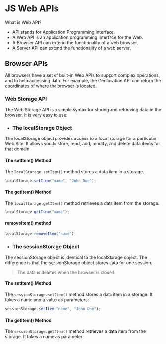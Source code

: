 # JS Web APIs

What is Web API?
* API stands for Application Programming Interface.
* A Web API is an application programming interface for the Web.
* A Browser API can extend the functionality of a web browser.
* A Server API can extend the functionality of a web server.

## Browser APIs
All browsers have a set of built-in Web APIs to support complex operations, and to help accessing data.
For example, the Geolocation API can return the coordinates of where the browser is located.

### Web Storage API
The Web Storage API is a simple syntax for storing and retrieving data in the browser. It is very easy to use:

- ### The localStorage Object
The localStorage object provides access to a local storage for a particular Web Site. It allows you to store, read, add, modify, and delete data items for that domain.

#### The setItem() Method
The `localStorage.setItem()` method stores a data item in a storage.
```js
localStorage.setItem("name", "John Doe");
```
#### The getItem() Method
The `localStorage.getItem()` method retrieves a data item from the storage.
```js
localStorage.getItem("name");
```
#### removeItem() method
```js
localStorage.removeItem("name");
```
- ### The sessionStorage Object
The sessionStorage object is identical to the localStorage object.
The difference is that the sessionStorage object stores data for one session.
> The data is deleted when the browser is closed.

#### The setItem() Method
The `sessionStorage.setItem()` method stores a data item in a storage.
It takes a name and a value as parameters:
```js
sessionStorage.setItem("name", "John Doe");
```
#### The getItem() Method
The `sessionStorage.getItem()` method retrieves a data item from the storage.
It takes a name as parameter:
